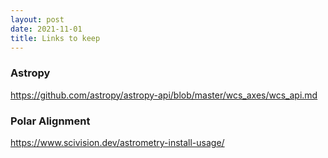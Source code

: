 ```yaml
---
layout: post
date: 2021-11-01
title: Links to keep
---
```


### Astropy
https://github.com/astropy/astropy-api/blob/master/wcs_axes/wcs_api.md

### Polar Alignment
https://www.scivision.dev/astrometry-install-usage/
